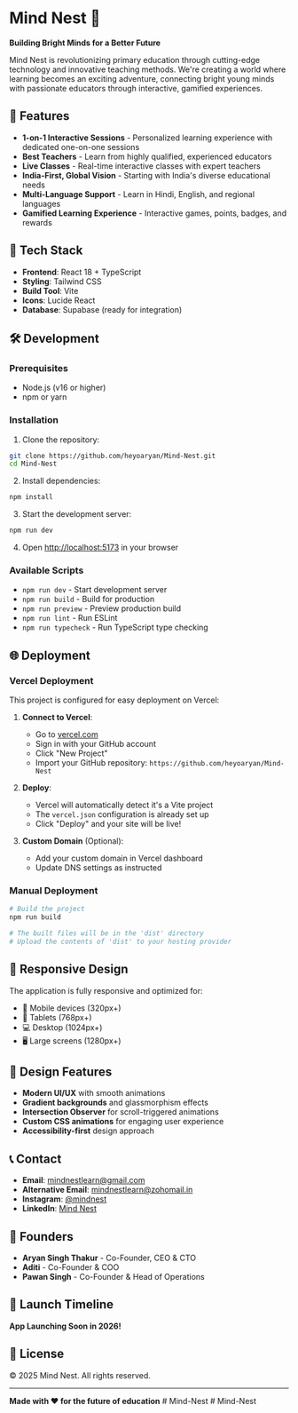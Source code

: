 # Mind Nest 🧠

**Building Bright Minds for a Better Future**

Mind Nest is revolutionizing primary education through cutting-edge technology and innovative teaching methods. We're creating a world where learning becomes an exciting adventure, connecting bright young minds with passionate educators through interactive, gamified experiences.

## 🌟 Features

- **1-on-1 Interactive Sessions** - Personalized learning experience with dedicated one-on-one sessions
- **Best Teachers** - Learn from highly qualified, experienced educators
- **Live Classes** - Real-time interactive classes with expert teachers
- **India-First, Global Vision** - Starting with India's diverse educational needs
- **Multi-Language Support** - Learn in Hindi, English, and regional languages
- **Gamified Learning Experience** - Interactive games, points, badges, and rewards

## 🚀 Tech Stack

- **Frontend**: React 18 + TypeScript
- **Styling**: Tailwind CSS
- **Build Tool**: Vite
- **Icons**: Lucide React
- **Database**: Supabase (ready for integration)

## 🛠️ Development

### Prerequisites
- Node.js (v16 or higher)
- npm or yarn

### Installation

1. Clone the repository:
```bash
git clone https://github.com/heyoaryan/Mind-Nest.git
cd Mind-Nest
```

2. Install dependencies:
```bash
npm install
```

3. Start the development server:
```bash
npm run dev
```

4. Open [http://localhost:5173](http://localhost:5173) in your browser

### Available Scripts

- `npm run dev` - Start development server
- `npm run build` - Build for production
- `npm run preview` - Preview production build
- `npm run lint` - Run ESLint
- `npm run typecheck` - Run TypeScript type checking

## 🌐 Deployment

### Vercel Deployment

This project is configured for easy deployment on Vercel:

1. **Connect to Vercel**:
   - Go to [vercel.com](https://vercel.com)
   - Sign in with your GitHub account
   - Click "New Project"
   - Import your GitHub repository: `https://github.com/heyoaryan/Mind-Nest`

2. **Deploy**:
   - Vercel will automatically detect it's a Vite project
   - The `vercel.json` configuration is already set up
   - Click "Deploy" and your site will be live!

3. **Custom Domain** (Optional):
   - Add your custom domain in Vercel dashboard
   - Update DNS settings as instructed

### Manual Deployment

```bash
# Build the project
npm run build

# The built files will be in the 'dist' directory
# Upload the contents of 'dist' to your hosting provider
```

## 📱 Responsive Design

The application is fully responsive and optimized for:
- 📱 Mobile devices (320px+)
- 📱 Tablets (768px+)
- 💻 Desktop (1024px+)
- 🖥️ Large screens (1280px+)

## 🎨 Design Features

- **Modern UI/UX** with smooth animations
- **Gradient backgrounds** and glassmorphism effects
- **Intersection Observer** for scroll-triggered animations
- **Custom CSS animations** for engaging user experience
- **Accessibility-first** design approach

## 📞 Contact

- **Email**: mindnestlearn@gmail.com
- **Alternative Email**: mindnestlearn@zohomail.in
- **Instagram**: [@mindnest](https://instagram.com/mindnest)
- **LinkedIn**: [Mind Nest](https://linkedin.com/company/mindnest)

## 👥 Founders

- **Aryan Singh Thakur** - Co-Founder, CEO & CTO
- **Aditi** - Co-Founder & COO
- **Pawan Singh** - Co-Founder & Head of Operations

## 🚀 Launch Timeline

**App Launching Soon in 2026!**

## 📄 License

© 2025 Mind Nest. All rights reserved.

---

**Made with ❤️ for the future of education**
#   M i n d - N e s t 
 
 #   M i n d - N e s t 
 
 